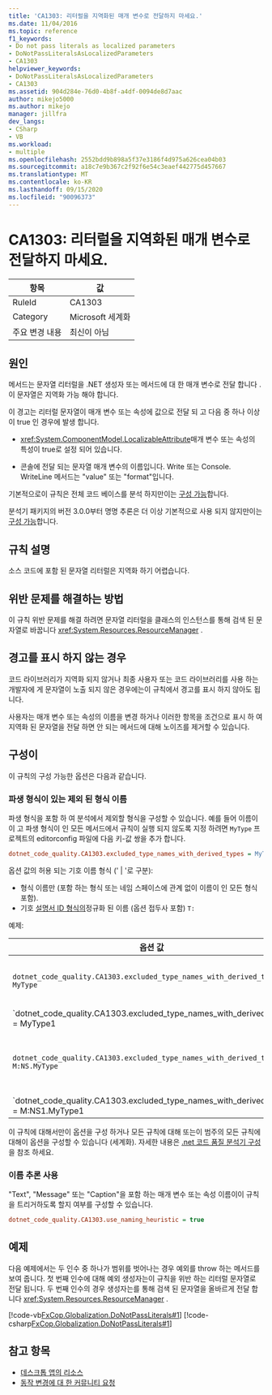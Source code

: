 ```yaml
---
title: 'CA1303: 리터럴을 지역화된 매개 변수로 전달하지 마세요.'
ms.date: 11/04/2016
ms.topic: reference
f1_keywords:
- Do not pass literals as localized parameters
- DoNotPassLiteralsAsLocalizedParameters
- CA1303
helpviewer_keywords:
- DoNotPassLiteralsAsLocalizedParameters
- CA1303
ms.assetid: 904d284e-76d0-4b8f-a4df-0094de8d7aac
author: mikejo5000
ms.author: mikejo
manager: jillfra
dev_langs:
- CSharp
- VB
ms.workload:
- multiple
ms.openlocfilehash: 2552bdd9b898a5f37e3186f4d975a626cea04b03
ms.sourcegitcommit: a18c7e9b367c2f92f6e54c3eaef442775d457667
ms.translationtype: MT
ms.contentlocale: ko-KR
ms.lasthandoff: 09/15/2020
ms.locfileid: "90096373"
---
```

# <a name="ca1303-do-not-pass-literals-as-localized-parameters"></a>CA1303: 리터럴을 지역화된 매개 변수로 전달하지 마세요.

|항목|값|
|-|-|
|RuleId|CA1303|
|Category|Microsoft 세계화|
|주요 변경 내용|최신이 아님|

## <a name="cause"></a>원인

메서드는 문자열 리터럴을 .NET 생성자 또는 메서드에 대 한 매개 변수로 전달 합니다 .이 문자열은 지역화 가능 해야 합니다.

이 경고는 리터럴 문자열이 매개 변수 또는 속성에 값으로 전달 되 고 다음 중 하나 이상이 true 인 경우에 발생 합니다.

- <xref:System.ComponentModel.LocalizableAttribute>매개 변수 또는 속성의 특성이 true로 설정 되어 있습니다.

- 콘솔에 전달 되는 문자열 매개 변수의 이름입니다. Write 또는 Console. WriteLine 메서드는 "value" 또는 "format"입니다.

기본적으로이 규칙은 전체 코드 베이스를 분석 하지만이는 [구성 가능](#excluded-type-names-with-derived-types)합니다.

분석기 패키지의 버전 3.0.0부터 명명 추론은 더 이상 기본적으로 사용 되지 않지만이는 [구성 가능](#use-naming-heuristic)합니다.

## <a name="rule-description"></a>규칙 설명

소스 코드에 포함 된 문자열 리터럴은 지역화 하기 어렵습니다.

## <a name="how-to-fix-violations"></a>위반 문제를 해결하는 방법

이 규칙 위반 문제를 해결 하려면 문자열 리터럴을 클래스의 인스턴스를 통해 검색 된 문자열로 바꿉니다 <xref:System.Resources.ResourceManager> .

## <a name="when-to-suppress-warnings"></a>경고를 표시 하지 않는 경우

코드 라이브러리가 지역화 되지 않거나 최종 사용자 또는 코드 라이브러리를 사용 하는 개발자에 게 문자열이 노출 되지 않은 경우에는이 규칙에서 경고를 표시 하지 않아도 됩니다.

사용자는 매개 변수 또는 속성의 이름을 변경 하거나 이러한 항목을 조건으로 표시 하 여 지역화 된 문자열을 전달 하면 안 되는 메서드에 대해 노이즈를 제거할 수 있습니다.

## <a name="configurability"></a>구성이

이 규칙의 구성 가능한 옵션은 다음과 같습니다.

### <a name="excluded-type-names-with-derived-types"></a>파생 형식이 있는 제외 된 형식 이름

파생 형식을 포함 하 여 분석에서 제외할 형식을 구성할 수 있습니다. 예를 들어 이름이이 고 파생 형식이 인 모든 메서드에서 규칙이 실행 되지 않도록 지정 하려면 `MyType` 프로젝트의 editorconfig 파일에 다음 키-값 쌍을 추가 합니다.

```ini
dotnet_code_quality.CA1303.excluded_type_names_with_derived_types = MyType
```

옵션 값의 허용 되는 기호 이름 형식 (' | '로 구분):

- 형식 이름만 (포함 하는 형식 또는 네임 스페이스에 관계 없이 이름이 인 모든 형식 포함).
- 기호 [설명서 ID 형식의](https://github.com/dotnet/csharplang/blob/master/spec/documentation-comments.md#id-string-format)정규화 된 이름 (옵션 접두사 포함) `T:`

예제:

| 옵션 값 | 요약 |
| --- | --- |
|`dotnet_code_quality.CA1303.excluded_type_names_with_derived_types = MyType` | ' MyType ' 이라는 모든 형식과 컴파일에서 파생 된 모든 형식을 찾습니다.
|`dotnet_code_quality.CA1303.excluded_type_names_with_derived_types = MyType1|MyType2` | ' MyType1 ' 또는 ' MyType2 ' 이라는 모든 형식과 컴파일에서 파생 된 모든 형식을 찾습니다.
|`dotnet_code_quality.CA1303.excluded_type_names_with_derived_types = M:NS.MyType` | 지정 된 정규화 된 이름 및 모든 파생 형식과 일치 하는 특정 형식 ' MyType '과 일치 합니다.
|`dotnet_code_quality.CA1303.excluded_type_names_with_derived_types = M:NS1.MyType1|M:NS2.MyType2` | 특정 형식 ' MyType1 ' 및 ' MyType2 '를 해당 하는 정규화 된 이름과 모든 파생 형식과 일치 시킵니다.

이 규칙에 대해서만이 옵션을 구성 하거나 모든 규칙에 대해 또는이 범주의 모든 규칙에 대해이 옵션을 구성할 수 있습니다 (세계화). 자세한 내용은 [.net 코드 품질 분석기 구성](configure-fxcop-analyzers.md)을 참조 하세요.

### <a name="use-naming-heuristic"></a>이름 추론 사용

"Text", "Message" 또는 "Caption"을 포함 하는 매개 변수 또는 속성 이름이이 규칙을 트리거하도록 할지 여부를 구성할 수 있습니다.

```ini
dotnet_code_quality.CA1303.use_naming_heuristic = true
```

## <a name="example"></a>예제

다음 예제에서는 두 인수 중 하나가 범위를 벗어나는 경우 예외를 throw 하는 메서드를 보여 줍니다. 첫 번째 인수에 대해 예외 생성자는이 규칙을 위반 하는 리터럴 문자열로 전달 됩니다. 두 번째 인수의 경우 생성자는를 통해 검색 된 문자열을 올바르게 전달 합니다 <xref:System.Resources.ResourceManager> .

[!code-vb[FxCop.Globalization.DoNotPassLiterals#1](../code-quality/codesnippet/VisualBasic/ca1303-do-not-pass-literals-as-localized-parameters_1.vb)]
[!code-csharp[FxCop.Globalization.DoNotPassLiterals#1](../code-quality/codesnippet/CSharp/ca1303-do-not-pass-literals-as-localized-parameters_1.cs)]

## <a name="see-also"></a>참고 항목

- [데스크톱 앱의 리소스](/dotnet/framework/resources/index)
- [동작 변경에 대 한 커뮤니티 요청](https://github.com/dotnet/roslyn-analyzers/issues/2933)

